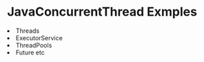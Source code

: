 # JavaConcurrentThread Exmples

<li>Threads
<li>ExecutorService</li>
<li>ThreadPools</li>
<li>Future etc</li>
